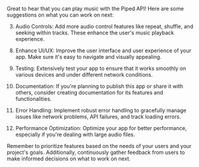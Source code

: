 Great to hear that you can play music with the Piped API! Here are some suggestions on what you can work on next:

3. Audio Controls: Add more audio control features like repeat, shuffle, and seeking within tracks. These enhance the user's music playback experience.

<!-- 4. Offline Mode: Implement a feature that allows users to download tracks for offline listening. This is particularly useful for mobile apps. -->

<!-- 6. Search and Discovery: Enhance the search functionality by providing recommendations, trending tracks, and similar artist suggestions. -->

<!-- 7. Integrate API*: If you haven't already, consider integrating other APIs like Last.fm for artist information, Spotify API for playlists, or Lyrics API for displaying song lyrics. -->

8. Enhance UI/UX: Improve the user interface and user experience of your app. Make sure it's easy to navigate and visually appealing.

9. Testing: Extensively test your app to ensure that it works smoothly on various devices and under different network conditions.

10. Documentation: If you're planning to publish this app or share it with others, consider creating documentation for its features and functionalities.

11. Error Handling: Implement robust error handling to gracefully manage issues like network problems, API failures, and track loading errors.

12. Performance Optimization: Optimize your app for better performance, especially if you're dealing with large audio files.

Remember to prioritize features based on the needs of your users and your project's goals. Additionally, continuously gather feedback from users to make informed decisions on what to work on next.
